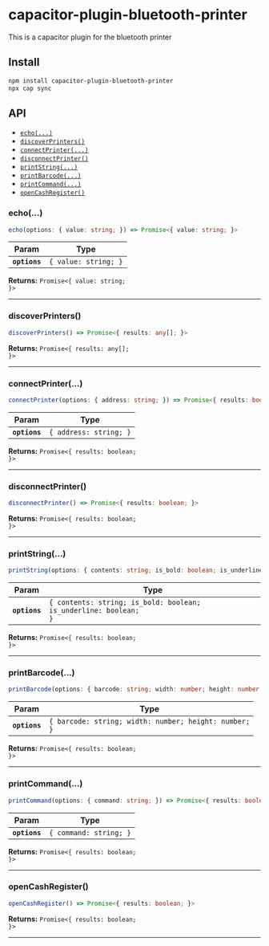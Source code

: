 # capacitor-plugin-bluetooth-printer

This is a capacitor plugin for the bluetooth printer

## Install

```bash
npm install capacitor-plugin-bluetooth-printer
npx cap sync
```

## API

<docgen-index>

* [`echo(...)`](#echo)
* [`discoverPrinters()`](#discoverprinters)
* [`connectPrinter(...)`](#connectprinter)
* [`disconnectPrinter()`](#disconnectprinter)
* [`printString(...)`](#printstring)
* [`printBarcode(...)`](#printbarcode)
* [`printCommand(...)`](#printcommand)
* [`openCashRegister()`](#opencashregister)

</docgen-index>

<docgen-api>
<!--Update the source file JSDoc comments and rerun docgen to update the docs below-->

### echo(...)

```typescript
echo(options: { value: string; }) => Promise<{ value: string; }>
```

| Param         | Type                            |
| ------------- | ------------------------------- |
| **`options`** | <code>{ value: string; }</code> |

**Returns:** <code>Promise&lt;{ value: string; }&gt;</code>

--------------------


### discoverPrinters()

```typescript
discoverPrinters() => Promise<{ results: any[]; }>
```

**Returns:** <code>Promise&lt;{ results: any[]; }&gt;</code>

--------------------


### connectPrinter(...)

```typescript
connectPrinter(options: { address: string; }) => Promise<{ results: boolean; }>
```

| Param         | Type                              |
| ------------- | --------------------------------- |
| **`options`** | <code>{ address: string; }</code> |

**Returns:** <code>Promise&lt;{ results: boolean; }&gt;</code>

--------------------


### disconnectPrinter()

```typescript
disconnectPrinter() => Promise<{ results: boolean; }>
```

**Returns:** <code>Promise&lt;{ results: boolean; }&gt;</code>

--------------------


### printString(...)

```typescript
printString(options: { contents: string; is_bold: boolean; is_underline: boolean; }) => Promise<{ results: boolean; }>
```

| Param         | Type                                                                        |
| ------------- | --------------------------------------------------------------------------- |
| **`options`** | <code>{ contents: string; is_bold: boolean; is_underline: boolean; }</code> |

**Returns:** <code>Promise&lt;{ results: boolean; }&gt;</code>

--------------------


### printBarcode(...)

```typescript
printBarcode(options: { barcode: string; width: number; height: number; }) => Promise<{ results: boolean; }>
```

| Param         | Type                                                             |
| ------------- | ---------------------------------------------------------------- |
| **`options`** | <code>{ barcode: string; width: number; height: number; }</code> |

**Returns:** <code>Promise&lt;{ results: boolean; }&gt;</code>

--------------------


### printCommand(...)

```typescript
printCommand(options: { command: string; }) => Promise<{ results: boolean; }>
```

| Param         | Type                              |
| ------------- | --------------------------------- |
| **`options`** | <code>{ command: string; }</code> |

**Returns:** <code>Promise&lt;{ results: boolean; }&gt;</code>

--------------------


### openCashRegister()

```typescript
openCashRegister() => Promise<{ results: boolean; }>
```

**Returns:** <code>Promise&lt;{ results: boolean; }&gt;</code>

--------------------

</docgen-api>
